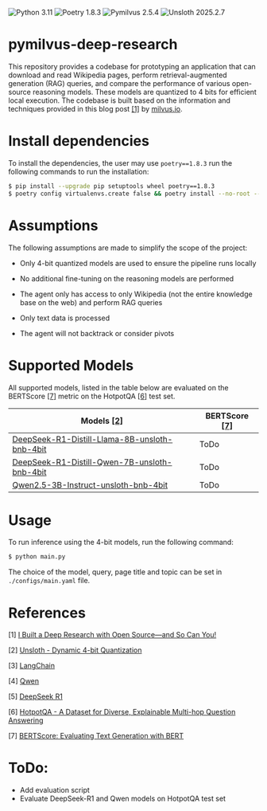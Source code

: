 ![Python 3.11](https://img.shields.io/badge/python-3.11-blue.svg) ![Poetry 1.8.3](https://img.shields.io/badge/poetry-1.8.3-blue.svg?logo=poetry) ![Pymilvus 2.5.4](https://img.shields.io/badge/PyMilvus-2.5.4-green) ![Unsloth 2025.2.7](https://img.shields.io/badge/Unsloth-2025.2.12-yellow)

# pymilvus-deep-research

This repository provides a codebase for prototyping an application that can download and read Wikipedia pages, perform retrieval-augmented generation (RAG) queries, and compare the performance of various open-source reasoning models. These models are quantized to 4 bits for efficient local execution. The codebase is built based on the information and techniques provided in this blog post [[1]](https://milvus.io/blog/i-built-a-deep-research-with-open-source-so-can-you.md) by [milvus.io](https://milvus.io/).

# Install dependencies

To install the dependencies, the user may use `poetry==1.8.3` run the following commands to run the installation:

```bash
$ pip install --upgrade pip setuptools wheel poetry==1.8.3
$ poetry config virtualenvs.create false && poetry install --no-root --verbose
```


# Assumptions
The following assumptions are made to simplify the scope of the project:

- Only 4-bit quantized models are used to ensure the pipeline runs locally

- No additional fine-tuning on the reasoning models are performed

- The agent only has access to only Wikipedia (not the entire knowledge base on the web) and perform RAG queries

- Only text data is processed 

- The agent will not backtrack or consider pivots



# Supported Models

All supported models, listed in the table below are evaluated on the BERTScore [[7]](https://arxiv.org/abs/1904.09675) metric on the HotpotQA [[6]](https://hotpotqa.github.io/) test set.

| **Models** [[2]](https://unsloth.ai/blog/dynamic-4bit)                                                                        | **BERTScore** [[7]](https://arxiv.org/abs/1904.09675)|
|-------------------------------------------------------------------------------------------------------------------------------|------------------------------------------------------|
| [DeepSeek-R1-Distill-Llama-8B-unsloth-bnb-4bit](https://huggingface.co/unsloth/DeepSeek-R1-Distill-Llama-8B-unsloth-bnb-4bit) |          ToDo                                        |
| [DeepSeek-R1-Distill-Qwen-7B-unsloth-bnb-4bit](https://huggingface.co/unsloth/DeepSeek-R1-Distill-Qwen-7B-unsloth-bnb-4bit)   |          ToDo                                        |
| [Qwen2.5-3B-Instruct-unsloth-bnb-4bit](https://huggingface.co/unsloth/Qwen2.5-3B-Instruct-unsloth-bnb-4bit)                   |          ToDo                                        |


# Usage

To run inference using the 4-bit models, run the following command:

```bash
$ python main.py
```
The choice of the model, query, page title and topic can be set in `./configs/main.yaml` file.


# References
[1] [I Built a Deep Research with Open Source—and So Can You!](https://milvus.io/blog/i-built-a-deep-research-with-open-source-so-can-you.md)

[2] [Unsloth - Dynamic 4-bit Quantization](https://unsloth.ai/blog/dynamic-4bit)

[3] [LangChain](https://python.langchain.com/docs/introduction/)

[4] [Qwen](https://huggingface.co/Qwen)

[5] [DeepSeek R1](https://huggingface.co/deepseek-ai/DeepSeek-R1)

[6] [HotpotQA - A Dataset for Diverse, Explainable Multi-hop Question Answering](https://hotpotqa.github.io/)

[7] [BERTScore: Evaluating Text Generation with BERT](https://arxiv.org/abs/1904.09675)

# ToDo:

* Add evaluation script
* Evaluate DeepSeek-R1 and Qwen models on HotpotQA test set